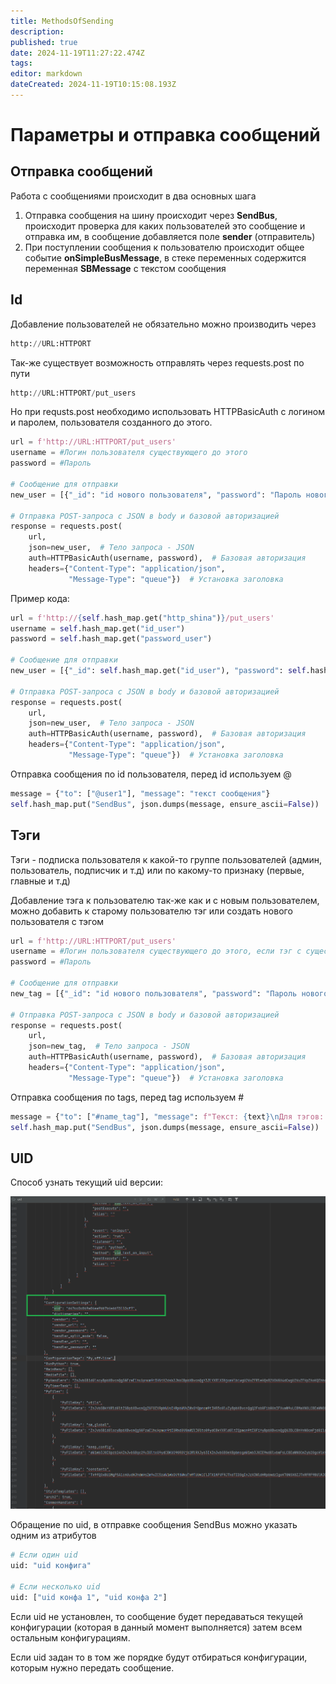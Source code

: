 ```yaml
---
title: MethodsOfSending
description: 
published: true
date: 2024-11-19T11:27:22.474Z
tags: 
editor: markdown
dateCreated: 2024-11-19T10:15:08.193Z
---
```


# Параметры и отправка сообщений

## Отправка сообщений

Работа с сообщениями происходит в два основных шага

1) Отправка сообщения на шину происходит через **SendBus**, происходит проверка для каких пользователей это сообщение и отправка им, в сообщение добавляется поле **sender** (отправитель)
2) При поступлении сообщения к пользователю происходит общее событие **onSimpleBusMessage**, в стеке переменных содержится переменная **SBMessage** с текстом сообщения

## Id

Добавление пользователей не обязательно можно производить через 
```python
http://URL:HTTPORT
```
Так-же существует возможность отправлять через requests.post по пути 
```python
http://URL:HTTPORT/put_users
```

Но при requsts.post необходимо использовать HTTPBasicAuth с логином и паролем, пользователя созданного до этого.

```Python
url = f'http://URL:HTTPORT/put_users'  
username = #Логин пользователя существующего до этого
password = #Пароль
  
# Сообщение для отправки  
new_user = [{"_id": "id нового пользователя", "password": "Пароль нового пользователя"}]  
  
# Отправка POST-запроса с JSON в body и базовой авторизацией  
response = requests.post(  
    url,  
    json=new_user,  # Тело запроса - JSON  
    auth=HTTPBasicAuth(username, password),  # Базовая авторизация  
    headers={"Content-Type": "application/json",  
             "Message-Type": "queue"})  # Установка заголовка
```

Пример кода:

```python
url = f'http://{self.hash_map.get("http_shina")}/put_users'  
username = self.hash_map.get("id_user")  
password = self.hash_map.get("password_user")  
  
# Сообщение для отправки  
new_user = [{"_id": self.hash_map.get("id_user"), "password": self.hash_map.get("password_user")}]  
  
# Отправка POST-запроса с JSON в body и базовой авторизацией  
response = requests.post(  
    url,  
    json=new_user,  # Тело запроса - JSON  
    auth=HTTPBasicAuth(username, password),  # Базовая авторизация  
    headers={"Content-Type": "application/json",  
             "Message-Type": "queue"})  # Установка заголовка
```


Отправка сообщения по id пользователя, перед id используем @

```python
message = {"to": ["@user1"], "message": "текст сообщения"}  
self.hash_map.put("SendBus", json.dumps(message, ensure_ascii=False))
```


## Тэги

Тэги - подписка пользователя к какой-то группе пользователей (админ, пользователь, подписчик и т.д) или по какому-то признаку (первые, главные и т.д)

Добавление тэга к пользователю так-же как и с новым пользователем, можно добавить к старому пользователю тэг или создать нового пользователя с тэгом

```Python
url = f'http://URL:HTTPORT/put_users'  
username = #Логин пользователя существующего до этого, если тэг с существующему пользователю, то можно и его
password = #Пароль
  
# Сообщение для отправки  
new_tag = [{"_id": "id нового пользователя", "password": "Пароль нового пользователя", "tags": "Новый тэг"}]  
  
# Отправка POST-запроса с JSON в body и базовой авторизацией  
response = requests.post(  
    url,  
    json=new_tag,  # Тело запроса - JSON  
    auth=HTTPBasicAuth(username, password),  # Базовая авторизация  
    headers={"Content-Type": "application/json",  
             "Message-Type": "queue"})  # Установка заголовка
```


Отправка сообщения по tags, перед tag используем #

```python
message = {"to": ["#name_tag"], "message": f"Текст: {text}\nДля тэгов: {messages_for}"}  
self.hash_map.put("SendBus", json.dumps(message, ensure_ascii=False))
```

## UID

Способ узнать текущий uid версии:

<img src="/files/Pasted image 20241112115559.png" width=800>

Обращение по uid, в отправке сообщения SendBus можно указать одним из атрибутов

```python 
# Если один uid
uid: "uid конфига"

# Если несколько uid
uid: ["uid конфа 1", "uid конфа 2"]
```

Если uid не установлен, то сообщение будет передаваться текущей конфигурации (которая в данный момент выполняется) затем всем остальным конфигурациям.

Если uid задан то в том же порядке будут отбираться конфигурации, которым нужно передать сообщение.